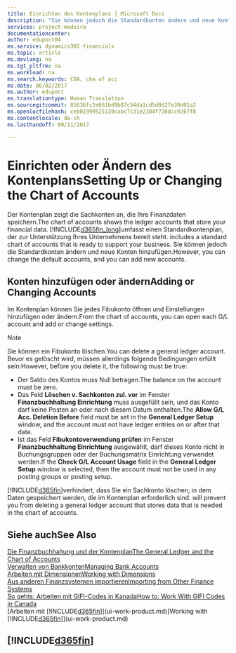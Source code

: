 ```yaml
---
title: Einrichten des Kontenplans | Microsoft Docs
description: "Sie können jedoch die Standardkonten ändern und neue Konten hinzufügen."
services: project-madeira
documentationcenter: 
author: edupont04
ms.service: dynamics365-financials
ms.topic: article
ms.devlang: na
ms.tgt_pltfrm: na
ms.workload: na
ms.search.keywords: COA, cha of acc
ms.date: 06/02/2017
ms.author: edupont
ms.translationtype: Human Translation
ms.sourcegitcommit: 81636fc2e661bd9b07c54da1cd5d0d27e30d01a2
ms.openlocfilehash: ceb01999525139cabc7c31e2304f738dcc9267f8
ms.contentlocale: de-ch
ms.lasthandoff: 09/11/2017

---
```

# <a name="setting-up-or-changing-the-chart-of-accounts"></a><span data-ttu-id="1fe46-103">Einrichten oder Ändern des Kontenplans</span><span class="sxs-lookup"><span data-stu-id="1fe46-103">Setting Up or Changing the Chart of Accounts</span></span>
<span data-ttu-id="1fe46-104">Der Kontenplan zeigt die Sachkonten an, die Ihre Finanzdaten speichern.</span><span class="sxs-lookup"><span data-stu-id="1fe46-104">The chart of accounts shows the ledger accounts that store your financial data.</span></span> [!INCLUDE[d365fin_long](includes/d365fin_long_md.md)]<span data-ttu-id="1fe46-105">umfasst einen Standardkontenplan, der zur Unterstützung Ihres Unternehmens bereit steht.</span><span class="sxs-lookup"><span data-stu-id="1fe46-105"> includes a standard chart of accounts that is ready to support your business.</span></span>
<span data-ttu-id="1fe46-106">Sie können jedoch die Standardkonten ändern und neue Konten hinzufügen.</span><span class="sxs-lookup"><span data-stu-id="1fe46-106">However, you can change the default accounts, and you can add new accounts.</span></span>  

## <a name="adding-or-changing-accounts"></a><span data-ttu-id="1fe46-107">Konten hinzufügen oder ändern</span><span class="sxs-lookup"><span data-stu-id="1fe46-107">Adding or Changing Accounts</span></span>
<span data-ttu-id="1fe46-108">Im Kontenplan können Sie jedes Fibukonto öffnen und Einstellungen hinzufügen oder ändern.</span><span class="sxs-lookup"><span data-stu-id="1fe46-108">From the chart of accounts, you can open each G/L account and add or change settings.</span></span>

> [!NOTE]  
>   <span data-ttu-id="1fe46-109">Sie können ein Fibukonto löschen.</span><span class="sxs-lookup"><span data-stu-id="1fe46-109">You can delete a general ledger account.</span></span> <span data-ttu-id="1fe46-110">Bevor es gelöscht wird, müssen allerdings folgende Bedingungen erfüllt sein:</span><span class="sxs-lookup"><span data-stu-id="1fe46-110">However, before you delete it, the following must be true:</span></span>  

* <span data-ttu-id="1fe46-111">Der Saldo des Kontos muss Null betragen.</span><span class="sxs-lookup"><span data-stu-id="1fe46-111">The balance on the account must be zero.</span></span>  
* <span data-ttu-id="1fe46-112">Das Feld **Löschen v. Sachkonten zul. vor** im Fenster **Finanzbuchhaltung Einrichtung** muss ausgefüllt sein, und das Konto darf keine Posten an oder nach diesem Datum enthalten.</span><span class="sxs-lookup"><span data-stu-id="1fe46-112">The **Allow G/L Acc. Deletion Before** field must be set in the **General Ledger Setup** window, and the account must not have ledger entries on or after that date.</span></span>  
* <span data-ttu-id="1fe46-113">Ist das Feld **Fibukontoverwendung prüfen** im Fenster **Finanzbuchhaltung Einrichtung** ausgewählt, darf dieses Konto nicht in Buchungsgruppen oder der Buchungsmatrix Einrichtung verwendet werden.</span><span class="sxs-lookup"><span data-stu-id="1fe46-113">If the **Check G/L Account Usage** field in the **General Ledger Setup** window is selected, then the account must not be used in any posting groups or posting setup.</span></span>  

[!INCLUDE[d365fin](includes/d365fin_md.md)]<span data-ttu-id="1fe46-114">verhindert, dass Sie ein Sachkonto löschen, in dem Daten gespeichert werden, die im Kontenplan erforderlich sind.</span><span class="sxs-lookup"><span data-stu-id="1fe46-114"> will prevent you from deleting a general ledger account that stores data that is needed in the chart of accounts.</span></span>  

## <a name="see-also"></a><span data-ttu-id="1fe46-115">Siehe auch</span><span class="sxs-lookup"><span data-stu-id="1fe46-115">See Also</span></span>
[<span data-ttu-id="1fe46-116">Die Finanzbuchhaltung und der Kontenplan</span><span class="sxs-lookup"><span data-stu-id="1fe46-116">The General Ledger and the Chart of Accounts</span></span>](finance-general-ledger.md)  
[<span data-ttu-id="1fe46-117">Verwalten von Bankkonten</span><span class="sxs-lookup"><span data-stu-id="1fe46-117">Managing Bank Accounts</span></span>](bank-manage-bank-accounts.md)  
[<span data-ttu-id="1fe46-118">Arbeiten mit Dimensionen</span><span class="sxs-lookup"><span data-stu-id="1fe46-118">Working with Dimensions</span></span>](finance-dimensions.md)  
[<span data-ttu-id="1fe46-119">Aus anderen Finanzsystemen importieren</span><span class="sxs-lookup"><span data-stu-id="1fe46-119">Importing from Other Finance Systems</span></span>](upload-data.md)  
[<span data-ttu-id="1fe46-120">So gehts: Arbeiten mit GIFI-Codes in Kanada</span><span class="sxs-lookup"><span data-stu-id="1fe46-120">How to: Work With GIFI Codes in Canada</span></span>](ca-finance-work-gifi-codes.md)  
<span data-ttu-id="1fe46-121">[Arbeiten mit [!INCLUDE[d365fin](includes/d365fin_md.md)]](ui-work-product.md)</span><span class="sxs-lookup"><span data-stu-id="1fe46-121">[Working with [!INCLUDE[d365fin](includes/d365fin_md.md)]](ui-work-product.md)</span></span>  

## [!INCLUDE[d365fin](includes/free_trial_md.md)]
